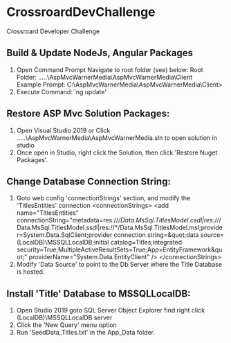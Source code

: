 # CrossroardDevChallenge
Crossroard Developer Challenge


Build & Update NodeJs, Angular Packages
---------------------------------
1. Open Command Prompt Navigate to root folder (see) below:
  Root Folder: .....\AspMvcWarnerMedia\AspMvcWarnerMedia\Client\
  Example Prompt: C:\AspMvcWarnerMedia\AspMvcWarnerMedia\Client\>
2. Execute Command: 'ng update'


Restore ASP Mvc Solution Packages:
---------------------------------
1. Open Visual Studio 2019 or Click .....\AspMvcWarnerMedia\AspMvcWarnerMedia.sln to open solution in studio
2. Once open in Studio, right click the Solution, then click 'Restore Nuget Packages'.



Change Database Connection String:
---------------------------------
1. Goto web config 'connectionStrings' section, and modify the 'TitlesEntities' connection
&lt;connectionStrings&gt;
    &lt;add name=&quot;TitlesEntities&quot; connectionString=&quot;metadata=res://*/Data.MsSql.TitlesModel.csdl|res://*/Data.MsSql.TitlesModel.ssdl|res://*/Data.MsSql.TitlesModel.msl;provider=System.Data.SqlClient;provider connection string=&amp;quot;data source=(LocalDB)\MSSQLLocalDB;initial catalog=Titles;integrated security=True;MultipleActiveResultSets=True;App=EntityFramework&amp;quot;&quot; providerName=&quot;System.Data.EntityClient&quot; /&gt;
  &lt;/connectionStrings&gt;
2. Modify 'Data Source' to point to the Db Server where the Title Database is hosted.



Install 'Title' Database to MSSQLLocalDB:
---------------------------------
1. Open Studio 2019 goto SQL Server Object Explorer find right click (LocalDB)\MSSQLLocalDB server
2. Click the 'New Query' menu option
3. Run 'SeedData_Titles.txt' in the App_Data folder.

